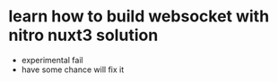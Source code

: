 # learn how to build websocket with nitro nuxt3 solution

- experimental fail
- have some chance will fix it
